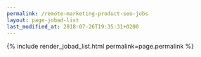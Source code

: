 ```yaml
---
permalink: /remote-marketing-product-seo-jobs
layout: page-jobad-list
last_modified_at: 2018-07-26T19:35:31+0200
---
```

{% include render_jobad_list.html permalink=page.permalink %}
